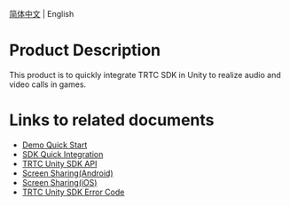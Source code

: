 [简体中文](./README-zh_CN.md) | English

# Product Description
This product is to quickly integrate TRTC SDK in Unity to realize audio and video calls in games.

# Links to related documents

- [Demo Quick Start](./TRTC-Simple-Demo/README.md)
- [SDK Quick Integration](./SDK/README.md)
- [TRTC Unity SDK API](./TRTC-Simple-Demo/API.md)
- [Screen Sharing(Android)](./TRTC-Simple-Demo/ScreenSharing(Android).md)
- [Screen Sharing(iOS)](./TRTC-Simple-Demo/ScreenSharing(iOS).md)
- [TRTC Unity SDK Error Code](./TRTC-Simple-Demo/ErrorCode.md)